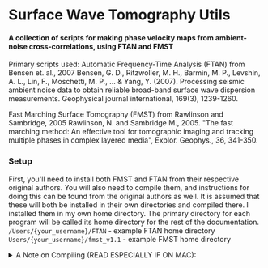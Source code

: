 # Surface Wave Tomography Utils
#### A collection of scripts for making phase velocity maps from ambient-noise cross-correlations, using FTAN and FMST

Primary scripts used:
Automatic Frequency-Time Analysis (FTAN) from Bensen et. al., 2007
Bensen, G. D., Ritzwoller, M. H., Barmin, M. P., Levshin, A. L., Lin, F., Moschetti, M. P., ... & Yang, Y. (2007). Processing seismic ambient noise data to obtain reliable broad-band surface wave dispersion measurements. Geophysical journal international, 169(3), 1239-1260.

Fast Marching Surface Tomography (FMST) from Rawlinson and Sambridge, 2005
Rawlinson, N. and Sambridge M., 2005. "The fast marching method: An effective tool for tomographic imaging and tracking multiple phases in complex layered media", Explor. Geophys., 36, 341-350.


### Setup
First, you'll need to install both FMST and FTAN from their respective original authors. You will also need to compile them, and instructions for doing this can be found from the original authors as well.
It is assumed that these will both be installed in their own directories and compiled there. I installed them in my own home directory. The primary directory for each program will be called its home directory for the rest of the documentation.
`/Users/{your_username}/FTAN` - example FTAN home directory
`Users/{your_username}/fmst_v1.1` - example FMST home directory

<details>
<summary>A Note on Compiling (READ ESPECIALLY IF ON MAC): </summary>
- FMST is done entirely with fortran, and the compileall script it comes with defaults to the ifort compiler which works fine if you have it, but I would assume in this day and age most of us already have and use gfortran.
- The makefile in FTAN/bin defaults to using gfortran for its compiler so that likely does not need to be changed
- FTAN has some of its scripts done in C, and therefore a C compiler is needed, which defaults to gcc, which you should have if you have gfortran already
- A NOTE FOR MAC USERS:
  - MACs ship with the Clang compiler for C, and it force aliases the phrase "gcc" to call Clang.
  - Clang cannot interpret most of the flags for gcc that FTAN's makefile wants
  - If you change the compiler to gcc, that alias will force it to call Clang
    - As far as I know, this cannot be overwritten
  - To get around this, you have to set the compiler to the specific gcc version you have. For me, that is gcc-13.
  - MACs also do not have /usr/local/lib on the Path, and therefore the -l flag for loading libraries won't be able to find fftw3, a required input library
    - You can either add it to the path via ~/.bash_profile OR you can use the -L flag in the makefile in FTAN/bin to tell it to load libraries from that directory
</details>
